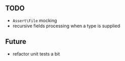 TODO
----
- `Assert\File` mocking
- recursive fields processing when a type is supplied

Future
-----
- refactor unit tests a bit

